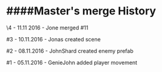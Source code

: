

####Master's merge History
============================

\4  - 11.11 2016 - Jone merged #11

\#3 - 10.11.2016 - Jonas created scene

\#2 - 08.11.2016 - JohnShard created enemy prefab

\#1 - 05.11.2016 - GenieJohn added player movement

